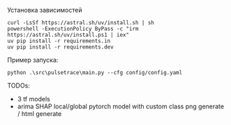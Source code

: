 Установка зависимостей

```
curl -LsSf https://astral.sh/uv/install.sh | sh
powershell -ExecutionPolicy ByPass -c "irm https://astral.sh/uv/install.ps1 | iex"
uv pip install -r requirements.in
uv pip install -r requirements.dev
```

Пример запуска:

```
python .\src\pulsetrace\main.py --cfg config/config.yaml
```

TODOs:
+ 3 tf models
+ arima
SHAP local/global
pytorch model with custom class
png generate / html generate

